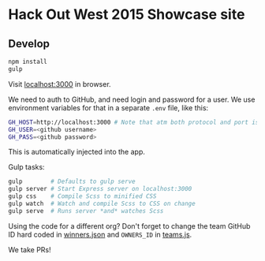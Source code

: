 # Hack Out West 2015 Showcase site

## Develop

```bash
npm install
gulp
```
Visit [localhost:3000](http://localhost:3000) in browser.

We need to auth to GitHub, and need login and password for a user. We use environment
variables for that in a separate `.env` file, like this:

```bash
GH_HOST=http://localhost:3000 # Note that atm both protocol and port is necessary for hackshots to load
GH_USER=<github username>
GH_PASS=<github password>
```
This is automatically injected into the app.

Gulp tasks:
```bash
gulp        # Defaults to gulp serve
gulp server # Start Express server on localhost:3000
gulp css    # Compile Scss to minified CSS
gulp watch  # Watch and compile Scss to CSS on change
gulp serve  # Runs server *and* watches Scss
```
Using the code for a different org? Don't forget to change the team GitHub ID hard coded in [winners.json](winners.json) and `OWNERS_ID` in [teams.js](lib/teams.js).

We take PRs!
